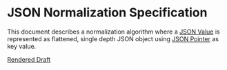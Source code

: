 # JSON Normalization Specification

This document describes a normalization algorithm where a [JSON Value](https://www.rfc-editor.org/info/rfc7159) is represented as flattened,
single depth JSON object using [JSON Pointer](https://www.rfc-editor.org/info/rfc6901) as key value.

[Rendered Draft](https://trinsic-id.github.io/json-ptr-n11n-spec)